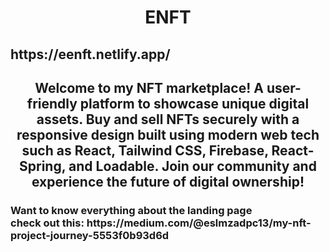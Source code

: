 <h1 style="text-align: center;", font-size: 3rem;">ENFT</h1>
                                                  <h2>https://eenft.netlify.app/</h2>
  <h2 style="text-align: center;">Welcome to my NFT marketplace! A user-friendly platform to showcase unique digital assets. Buy and sell NFTs securely with a responsive design built using modern web tech such as React, Tailwind CSS, Firebase, React-Spring, and Loadable. Join our community and experience the future of digital ownership!</h2>
                                 <h3>Want to know everything about the landing page </br> check out this: https://medium.com/@eslmzadpc13/my-nft-project-journey-5553f0b93d6d</h3>
